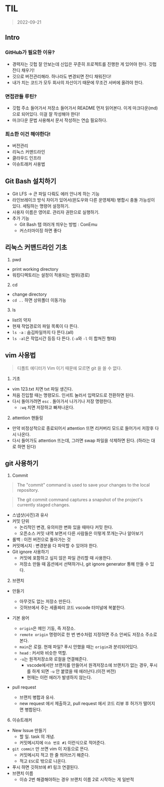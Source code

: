 # TIL

> 2022-09-21

## Intro
### GitHub가 필요한 이유?
- 경력자는 깃헙 잘 안보는데 신입은 꾸준히 프로젝트를 진행한 게 있어야 한다. 깃헙 잔디 채우기!
- 깃으로 버전관리해라. 하나라도 변경되면 잔디 채워진다!
- 내가 치는 코드가 모두 회사의 자산이기 때문에 무조건 서버에 올려야 한다.

### 면접관들 루틴?
- 깃헙 주소 들어가서 저장소 들어가서 README 먼저 읽어본다. 이게 마크다운(md) 으로 되어있다. 이걸 잘 작성해야 한다!
- 마크다운 문법 사용해서 문서 작성하는 연습 필요하다.

### 최소한 이건 해야한다!
- 버전관리
- 리눅스 커맨드라인
- 클라우드 인프라
- 이슈트래커 사용법

## Git Bash 설치하기
- Git LFS -> 큰 파일 다뤄도 에러 안나게 하는 기능
- 라인브레이크 방식 차이가 있어서(윈도우와 다른 운영체제) 병합시 충돌 가능성이 있다. 세팅하는 명령어 설정하기.
- 사용자 이름은 영어로. 관리자 권한으로 실행하기.
- 추가 기능
    - Git Bash 탭 여러개 띄우는 방법 : ConEmu
    - 커스터마이징 하면 좋다

## 리눅스 커맨드라인 기초

1. pwd 
- print working directory
- 워킹디렉토리는 설정이 적용되는 범위(경로)

2. cd 
- change directory
- `cd ..` 하면 상위폴더 이동가능

3. ls 
- list의 약자
- 현재 작업경로의 파일 목록이 다 뜬다.
- `ls -a`  : 숨김파일까지 다 뜬다.(all)
- `ls -al`은 작업시간 등등 다 뜬다. (`-a`와 `-l` 이 합쳐진 형태)

## vim 사용법

> 디폴트 에디터가 Vim 이기 때문에 모르면 git 을 쓸 수 없다.

1. 기초
- vim 123.txt 치면 txt 파일 생긴다.
- 처음 진입할 때는 명령모드. 인서트 눌러서 입력모드로 전환하면 된다. 
- 다시 돌아가려면 `esc` . 돌아가서 나가기나 저장 명령한다.
    - `:wq` 치면 저장하고 빠져나온다.

2. attention 핸들링
- 만약 비정상적으로 종료되어서 attention 뜨면 리커버리 모드로 들어가서 저장후 다시 나온다.
- 다시 들어가도 attention 뜨는데, 그러면 swap 파일을 삭제하면 된다. (하라는 대로 하면 된다)

## git 사용하기
1.  Commit

> The "commit" command is used to save your changes to the local repository.

> The git commit command captures a snapshot of the project's currently staged changes.

- 스냅샷(사진)과 유사
- 커밋 단위
    - 논리적인 변경, 유의미한 변화 있을 때마다 커밋 한다.
    - 오픈소스 커밋 내역 보면서 다른 사람들은 이렇게 쪼개는구나 알아보기
- 롤백 : 이전 버전으로 돌아가는 것
- 커밋메시지 : 변경분을 다 파악할 수 있어야 한다.
- Git ignore 사용하기
    - 커밋에 포함하고 싶지 않은 파일 관리할 때 사용한다.
    - 저장소 만들 때 옵션에서 선택하거나, git ignore generator 통해 만들 수 있다.

2. 브랜치
- 만들기
    - 아무것도 없는 저장소 만든다.
    - 깃허브에서 주는 세줄짜리 코드 vscode 터미널에 복붙한다.

- 기본 용어
    - `origin`은 메인 기둥, 즉 저장소. 
    - `remote origin` 명령어로 한 번 변수처럼 지정하면 주소 안써도 저장소 주소로 본다.
    - `main`은 로컬. 현재 파일? 푸시 안했을 때는 `origin`과 분리되어있다.
    - `head` : 커서와 비슷한 역할.
    - `-u`는 원격저장소와 로컬을 연결해준다. 
        - vscode에서만 브랜치를 만들어서 원격저장소에 브랜치가 없는 경우, 푸시를 하게 되면 `-u` 안 붙였을 때 에러난다.(이전 버전)
        - 현재는 이런 에러가 발생하지 않는다.
- pull request
    - 브랜치 병합과 유사. 
    - new request 에서 제출하고, pull request 에서 코드 리뷰 후 허가가 떨어지면 병합된다.


6. 이슈트래커
- New Issue 만들기
    - 할 일. task 의 개념.
    - 커밋메시지에 `이슈 번호 #1` 이런식으로 적어준다.
- `git commit` 만 쓰면 vim 이 자동으로 뜬다. 
    - 커밋메시지 적고 한 줄 띄어쓰기 해준다. 
    - 적고 `ESC`로 밖으로 나온다.
- 푸시 하면 깃허브에 #1 링크 연결된다.
- 브랜치 이름 
    - 이슈 2번 해결해야하는 경우 브랜치 이름 2로 시작하는 게 일반적
